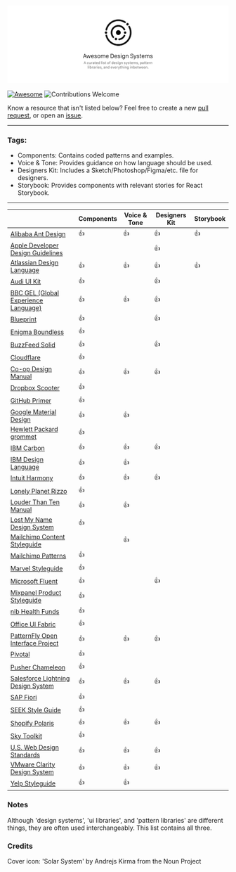 ![cover](/cover.png)

[![Awesome](https://cdn.rawgit.com/sindresorhus/awesome/d7305f38d29fed78fa85652e3a63e154dd8e8829/media/badge.svg)](https://github.com/sindresorhus/awesome)
![Contributions Welcome](https://img.shields.io/badge/Contributions-welcome-blue.svg)

Know a resource that isn't listed below? Feel free to create a new [pull request](https://github.com/alexpate/awesome-design-systems/pulls), or open an [issue](https://github.com/alexpate/awesome-design-systems/issues/new).

- - -
### Tags:
- Components: Contains coded patterns and examples.
- Voice & Tone: Provides guidance on how language should be used.
- Designers Kit: Includes a Sketch/Photoshop/Figma/etc. file for designers.
- Storybook: Provides components with relevant stories for React Storybook.
- - -

|    | Components | Voice & Tone | Designers Kit | Storybook |
| ----- | ---------- | ------------ | ------ | --------- |
| [Alibaba Ant Design](https://ant.design) | 👍 | 👍 | 👍 | 👍 |
| [Apple Developer Design Guidelines](https://developer.apple.com/design/) |  |  | 👍 |  |
| [Atlassian Design Language](https://atlassian.design) | 👍 | 👍 | 👍 | 👍 |
| [Audi UI Kit](http://www.audi.com/ci/en/guides/user-interface/introduction.html) | 👍 |  | 👍 |  |
| [BBC GEL (Global Experience Language)](http://www.bbc.co.uk/gel) | 👍 | 👍 | 👍 |  |
| [Blueprint](http://blueprintjs.com/) | 👍 |  | 👍 |  |
| [Enigma Boundless](https://boundless.js.org/) | 👍 |  |  |  |
| [BuzzFeed Solid](http://solid.buzzfeed.com/) | 👍 |  | 👍 |  |
| [Cloudflare](https://cloudflare.github.io/cf-ui/) | 👍 |  |  |  |
| [Co-op Design Manual](https://coop-design-manual.herokuapp.com/) | 👍 | 👍 | 👍 |  |
| [Dropbox Scooter](http://dropbox.github.io/scooter/) | 👍 |  |  |  |
| [GitHub Primer](http://primercss.io/) | 👍 |  |  |  |
| [Google Material Design](https://material.io/) | 👍 | 👍 |  |  |
| [Hewlett Packard grommet](https://grommet.github.io) | 👍 |  |  |  |
| [IBM Carbon](http://carbondesignsystem.com/) | 👍 | 👍 | 👍 |  |
| [IBM Design Language](https://www.ibm.com/design/language/) | 👍 | 👍 |  |  |
| [Intuit Harmony](http://harmony.intuit.com/) | 👍 | 👍 | 👍 |  |
| [Lonely Planet Rizzo](http://rizzo.lonelyplanet.com/) | 👍 |  |  |  |
| [Louder Than Ten Manual](http://manual.louderthanten.com/) | 👍 | 👍 |  |  |
| [Lost My Name Design System](http://design-system.lostmy.name/) | 👍 |  |  |  |
| [Mailchimp Content Styleguide](http://styleguide.mailchimp.com/) |  | 👍 |  |  |
| [Mailchimp Patterns](http://ux.mailchimp.com/patterns) | 👍 |  |  |  |
| [Marvel Styleguide](https://marvelapp.com/styleguide) | 👍 |  |  |  |
| [Microsoft Fluent](http://fluent.microsoft.com/) | 👍 |  | 👍 |  |
| [Mixpanel Product Styleguide](http://mixpanel.github.io/mixpanel-common/examples/style-guide-new) | 👍 |  |  |  |
| [nib Health Funds](https://design.nib.com.au/) | 👍 |  |  |  |
| [Office UI Fabric](https://dev.office.com/fabric) | 👍 |  |  |  |
| [PatternFly Open Interface Project](https://www.patternfly.org/) | 👍 | 👍 | 👍 |  |
| [Pivotal](http://styleguide.pivotal.io/) | 👍 |  |  |  |
| [Pusher Chameleon](http://pusher.github.io/chameleon/) | 👍 |  |  |  |
| [Salesforce Lightning Design System](https://www.lightningdesignsystem.com) | 👍 | 👍 | 👍 |  |
| [SAP Fiori](https://experience.sap.com/fiori-design/) | 👍 |  |  |  |
| [SEEK Style Guide](https://seek-oss.github.io/seek-style-guide/) | 👍 |  |  |  |
| [Shopify Polaris](https://polaris.shopify.com) | 👍 | 👍 | 👍 |  |
| [Sky Toolkit](https://www.sky.com/toolkit) | 👍 |  |  |  |
| [U.S. Web Design Standards](https://standards.usa.gov/) | 👍 | 👍 | 👍 |  |
| [VMware Clarity Design System](https://vmware.github.io/clarity/) | 👍 | 👍 | 👍 |  |
| [Yelp Styleguide](http://yelp.com/styleguide) | 👍 | 👍 |  |  |


### Notes
Although 'design systems', 'ui libraries', and 'pattern libraries' are different things, they are often used interchangeably. This list contains all three.

### Credits
Cover icon: 'Solar System' by Andrejs Kirma from the Noun Project
